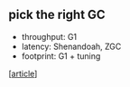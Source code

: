 ## pick the right GC

* throughput: G1
* latency: Shenandoah, ZGC
* footprint: G1 + tuning

[[article](https://developers.redhat.com/articles/2021/11/02/how-choose-best-java-garbage-collector#)]